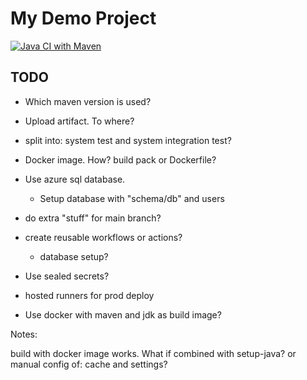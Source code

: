 My Demo Project
===============

[![Java CI with Maven](https://github.com/eirikbraend/spring-demo/actions/workflows/maven.yml/badge.svg)](https://github.com/eirikbraend/spring-demo/actions/workflows/maven.yml)

TODO
----
* Which maven version is used?
* Upload artifact. To where?
* split into: system test and system integration test?
* Docker image. How? build pack or Dockerfile?
* Use azure sql database. 
  * Setup database with "schema/db" and users
* do extra "stuff" for main branch?
* create reusable workflows or actions?
  * database setup?
* Use sealed secrets?
* hosted runners for prod deploy

* Use docker with maven and jdk as build image?

Notes:

build with docker image works.
What if combined with setup-java?
or manual config of: cache and settings?